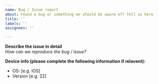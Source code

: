```yaml
---
name: Bug / Issue report
about: Found a bug or something we should be aware of? Tell us here
title: ''
labels: ''
assignees: ''

---
```


**Describe the issue in detail**  
*How can we reproduce the bug / issue?*


**Device info (please complete the following information if relavent):**  
 - OS: [e.g. iOS]  
 - Version [e.g. 22]  
